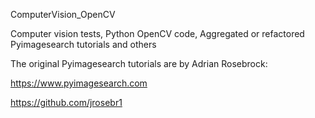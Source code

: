 ComputerVision_OpenCV

Computer vision tests, Python OpenCV code, Aggregated or refactored Pyimagesearch tutorials and others

 The original Pyimagesearch tutorials are by Adrian Rosebrock:
 
 https://www.pyimagesearch.com
 
 https://github.com/jrosebr1 
